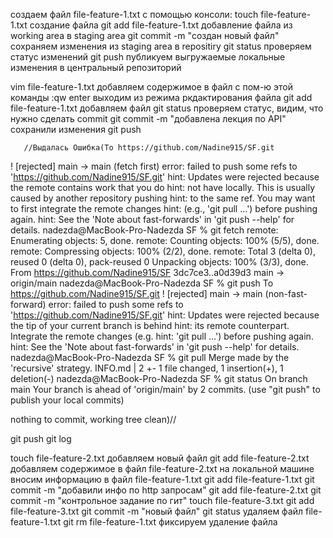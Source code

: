 создаем файл file-feature-1.txt с помощью консоли: 
touch file-feature-1.txt создание файла
git add file-feature-1.txt добавление файла из working area в staging area
git commit -m "создан новый файл" сохраняем изменения из staging area в repositiry
git status проверяем статус изменений
git push публикуем выгружаемые локальные изменения в центральный репозиторий

vim file-feature-1.txt добавляем содержимое в файл с пом-ю этой команды
:qw enter выходим из режима ркдактирования файла
git add file-feature-1.txt добавляем файл
git status проверяем статус, видим, что нужно сделать commit
git commit -m "добавлена лекция по API"  сохранили изменения
git push 

       //Выдалась Ошибка(To https://github.com/Nadine915/SF.git
 ! [rejected]        main -> main (fetch first)
error: failed to push some refs to 'https://github.com/Nadine915/SF.git'
hint: Updates were rejected because the remote contains work that you do
hint: not have locally. This is usually caused by another repository pushing
hint: to the same ref. You may want to first integrate the remote changes
hint: (e.g., 'git pull ...') before pushing again.
hint: See the 'Note about fast-forwards' in 'git push --help' for details.
nadezda@MacBook-Pro-Nadezda SF % git fetch
remote: Enumerating objects: 5, done.
remote: Counting objects: 100% (5/5), done.
remote: Compressing objects: 100% (2/2), done.
remote: Total 3 (delta 0), reused 0 (delta 0), pack-reused 0
Unpacking objects: 100% (3/3), done.
From https://github.com/Nadine915/SF
   3dc7ce3..a0d39d3  main       -> origin/main
nadezda@MacBook-Pro-Nadezda SF % git push
To https://github.com/Nadine915/SF.git
 ! [rejected]        main -> main (non-fast-forward)
error: failed to push some refs to 'https://github.com/Nadine915/SF.git'
hint: Updates were rejected because the tip of your current branch is behind
hint: its remote counterpart. Integrate the remote changes (e.g.
hint: 'git pull ...') before pushing again.
hint: See the 'Note about fast-forwards' in 'git push --help' for details.
nadezda@MacBook-Pro-Nadezda SF % git pull
Merge made by the 'recursive' strategy.
 INFO.md | 2 +-
 1 file changed, 1 insertion(+), 1 deletion(-)
nadezda@MacBook-Pro-Nadezda SF % git status
On branch main
Your branch is ahead of 'origin/main' by 2 commits.
  (use "git push" to publish your local commits)

nothing to commit, working tree clean)//

git push 
git log

touch file-feature-2.txt добавляем новый файл
git add file-feature-2.txt
добавляем содержимое в файл file-feature-2.txt на локальной машине
вносим информацию в файл file-feature-1.txt 
git add file-feature-1.txt
git commit -m "добавили инфо по http запросам"
git add file-feature-2.txt
git commit -m "контрольное задание по гит"
touch file-feature-3.txt
git add file-feature-3.txt
git commit -m "новый файл"
git status
удаляем файл file-feature-1.txt
git rm file-feature-1.txt фиксируем удаление файла






 
